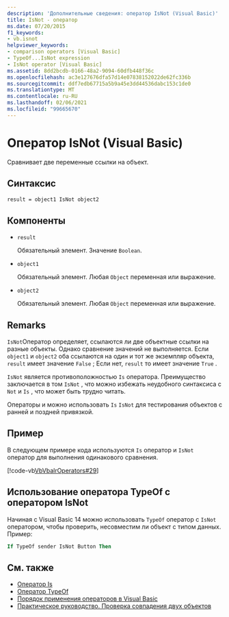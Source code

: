 ```yaml
---
description: 'Дополнительные сведения: оператор IsNot (Visual Basic)'
title: IsNot - оператор
ms.date: 07/20/2015
f1_keywords:
- vb.isnot
helpviewer_keywords:
- comparison operators [Visual Basic]
- TypeOf...IsNot expression
- IsNot operator [Visual Basic]
ms.assetid: 8dd2bcdb-0166-48a2-9094-60dfb448f36c
ms.openlocfilehash: ac3e127676dfa57d14e07838152022de62fc336b
ms.sourcegitcommit: ddf7edb67715a5b9a45e3dd44536dabc153c1de0
ms.translationtype: MT
ms.contentlocale: ru-RU
ms.lasthandoff: 02/06/2021
ms.locfileid: "99665670"
---
```

# <a name="isnot-operator-visual-basic"></a>Оператор IsNot (Visual Basic)

Сравнивает две переменные ссылки на объект.

## <a name="syntax"></a>Синтаксис

```vb
result = object1 IsNot object2
```

## <a name="parts"></a>Компоненты

- `result`

  Обязательный элемент. Значение `Boolean`.

- `object1`

  Обязательный элемент. Любая `Object` переменная или выражение.

- `object2`

  Обязательный элемент. Любая `Object` переменная или выражение.

## <a name="remarks"></a>Remarks

`IsNot`Оператор определяет, ссылаются ли две объектные ссылки на разные объекты. Однако сравнение значений не выполняется. Если `object1` и `object2` оба ссылаются на один и тот же экземпляр объекта, `result` имеет значение `False` ; Если нет, `result` то имеет значение `True` .

`IsNot` является противоположностью `Is` оператора. Преимущество заключается в том `IsNot` , что можно избежать неудобного синтаксиса с `Not` и `Is` , что может быть трудно читать.

 Операторы и можно использовать `Is` `IsNot` для тестирования объектов с ранней и поздней привязкой.

## <a name="example"></a>Пример

В следующем примере кода используются `Is` оператор и `IsNot` оператор для выполнения одинакового сравнения.

[!code-vb[VbVbalrOperators#29](~/samples/snippets/visualbasic/VS_Snippets_VBCSharp/VbVbalrOperators/VB/Class1.vb#29)]

## <a name="use-typeof-operator-with-isnot-operator"></a>Использование оператора TypeOf с оператором IsNot

Начиная с Visual Basic 14 можно использовать `TypeOf` оператор с `IsNot` оператором, чтобы проверить, несовместим ли объект с типом  данных. Пример:

```vb
If TypeOf sender IsNot Button Then
```

## <a name="see-also"></a>См. также

- [Оператор Is](is-operator.md)
- [Оператор TypeOf](typeof-operator.md)
- [Порядок применения операторов в Visual Basic](operator-precedence.md)
- [Практическое руководство. Проверка совпадения двух объектов](../../programming-guide/language-features/operators-and-expressions/how-to-test-whether-two-objects-are-the-same.md)
